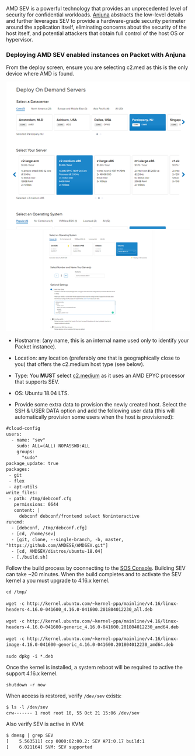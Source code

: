 <!-- <meta>
{
    "title": "AMD Sev with Anjuna",
    "description": "AMD SEV is a unprecedented level of security for confidential workloads. Learn how to deploy it on Packet.",
    "tag": ["AMD", "SEV"],
    "seo-title": "Deploy AMD SEV on Bare Metal- Packet Technical Guides",
    "seo-description": "Deploying AMD SEV with Anjuna",
    "og-title": "AMD Sev with Anjuna",
    "og-description": "Deploying AMD SEV with Anjuna"
}
</meta> -->

AMD SEV is a powerful technology that provides an unprecedented level of security for confidential workloads. [Anjuna](https://www.anjuna.io) abstracts the low-level details and further leverages SEV to provide a hardware-grade security perimeter around the application itself, eliminating concerns about the security of the host itself, and potential attackers that obtain full control of the host OS or hypervisor.


### Deploying AMD SEV enabled instances on Packet with Anjuna

From the deploy screen, ensure you are selecting c2.med as this is the only device where AMD is found.

![deploy-amd-1](/images/amd-sev/amd-sev-anjuna-portal-new-1.png)
![deploy-amd-2](/images/amd-sev/amd-sev-anjuna-portal-new-2.png)

* Hostname: (any name, this is an internal name used only to identify your Packet instance).

* Location: any location (preferably one that is geographically close to you) that offers the c2.medium host type (see below).

* Type: You **MUST** select [c2.medium](https://www.packet.com/cloud/servers/c2-medium-epyc/) as it uses an AMD EPYC processor that supports SEV.

* OS: Ubuntu 18.04 LTS.

* Provide some extra data to provision the newly created host. Select the SSH & USER DATA option and add the following user data (this will automatically provision some users when the host is provisioned):

```
#cloud-config
users:
  - name: "sev"
    sudo: ALL=(ALL) NOPASSWD:ALL
    groups:
      "sudo"
package_update: true
packages:
 - git
 - flex
 - apt-utils
write_files:
 - path: /tmp/debconf.cfg
   permissions: 0644
   content: |
     debconf debconf/frontend select Noninteractive
runcmd:
  - [debconf, /tmp/debconf.cfg]
  - [cd, /home/sev]
  - [git, clone, --single-branch, -b, master, "https://github.com/AMDESE/AMDSEV.git"]
  - [cd, AMDSEV/distros/ubuntu-18.04]
  - [./build.sh]
  ```
Follow the build process by coonnecting to the [SOS Console](https://www.packet.com/developers/docs/servers/key-features/sos-serial-over-ssh/). Building SEV can take ~20 minutes. When the build completes and to activate the SEV kernel a you must upgrade to 4.16.x kernel.

````
cd /tmp/

wget -c http://kernel.ubuntu.com/~kernel-ppa/mainline/v4.16/linux-headers-4.16.0-041600_4.16.0-041600.201804012230_all.deb

wget -c http://kernel.ubuntu.com/~kernel-ppa/mainline/v4.16/linux-headers-4.16.0-041600-generic_4.16.0-041600.201804012230_amd64.deb

wget -c http://kernel.ubuntu.com/~kernel-ppa/mainline/v4.16/linux-image-4.16.0-041600-generic_4.16.0-041600.201804012230_amd64.deb

sudo dpkg -i *.deb
````

Once the kernel is installed, a system reboot will be required to active the support 4.16.x kernel.

````
shutdown -r now
````

When access is restored, verify `/dev/sev` exists:

````
$ ls -l /dev/sev
crw------- 1 root root 10, 55 Oct 21 15:06 /dev/sev
````

Also verify SEV is active in KVM:
````
$ dmesg | grep SEV
[    5.563511] ccp 0000:02:00.2: SEV API:0.17 build:1
[    6.021164] SVM: SEV supported
````
